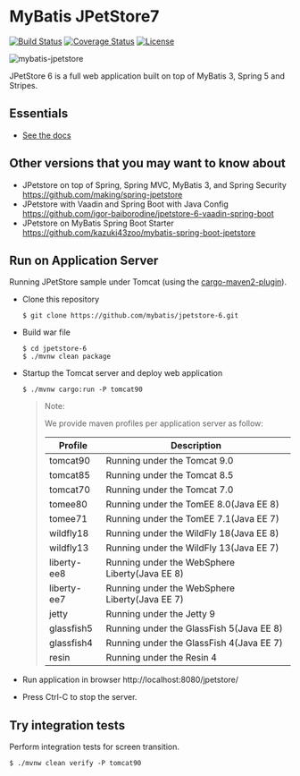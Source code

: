 MyBatis JPetStore7
=================

[![Build Status](https://travis-ci.org/mybatis/jpetstore-6.svg?branch=master)](https://travis-ci.org/mybatis/jpetstore-6)
[![Coverage Status](https://coveralls.io/repos/github/mybatis/jpetstore-6/badge.svg?branch=master)](https://coveralls.io/github/mybatis/jpetstore-6?branch=master)
[![License](http://img.shields.io/:license-apache-brightgreen.svg)](http://www.apache.org/licenses/LICENSE-2.0.html)

![mybatis-jpetstore](http://mybatis.github.io/images/mybatis-logo.png)

JPetStore 6 is a full web application built on top of MyBatis 3, Spring 5 and Stripes.

Essentials
----------

* [See the docs](http://www.mybatis.org/jpetstore-6)

## Other versions that you may want to know about

- JPetstore on top of Spring, Spring MVC, MyBatis 3, and Spring Security https://github.com/making/spring-jpetstore
- JPetstore with Vaadin and Spring Boot with Java Config https://github.com/igor-baiborodine/jpetstore-6-vaadin-spring-boot
- JPetstore on MyBatis Spring Boot Starter https://github.com/kazuki43zoo/mybatis-spring-boot-jpetstore

## Run on Application Server
Running JPetStore sample under Tomcat (using the [cargo-maven2-plugin](https://codehaus-cargo.github.io/cargo/Maven2+plugin.html)).

- Clone this repository

  ```
  $ git clone https://github.com/mybatis/jpetstore-6.git
  ```

- Build war file

  ```
  $ cd jpetstore-6
  $ ./mvnw clean package
  ```

- Startup the Tomcat server and deploy web application

  ```
  $ ./mvnw cargo:run -P tomcat90
  ```

  > Note:
  >
  > We provide maven profiles per application server as follow:
  >
  > | Profile        | Description |
  > | -------------- | ----------- |
  > | tomcat90       | Running under the Tomcat 9.0 |
  > | tomcat85       | Running under the Tomcat 8.5 |
  > | tomcat70       | Running under the Tomcat 7.0 |
  > | tomee80        | Running under the TomEE 8.0(Java EE 8) |
  > | tomee71        | Running under the TomEE 7.1(Java EE 7) |
  > | wildfly18      | Running under the WildFly 18(Java EE 8) |
  > | wildfly13      | Running under the WildFly 13(Java EE 7) |
  > | liberty-ee8    | Running under the WebSphere Liberty(Java EE 8) |
  > | liberty-ee7    | Running under the WebSphere Liberty(Java EE 7) |
  > | jetty          | Running under the Jetty 9 |
  > | glassfish5     | Running under the GlassFish 5(Java EE 8) |
  > | glassfish4     | Running under the GlassFish 4(Java EE 7) |
  > | resin          | Running under the Resin 4 |

- Run application in browser http://localhost:8080/jpetstore/ 
- Press Ctrl-C to stop the server.


## Try integration tests

Perform integration tests for screen transition.

```
$ ./mvnw clean verify -P tomcat90
```
